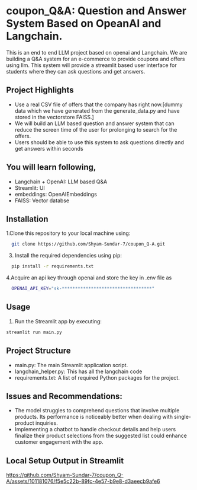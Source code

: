 # coupon_Q&A: Question and Answer System Based on OpeanAI and Langchain.

This is an end to end LLM project based on openai and Langchain. We are building a Q&A system for an e-commerce to provide coupons and offers using llm. This system will provide a streamlit based user interface for students where they can ask questions and get answers. 

## Project Highlights

- Use a real CSV file of offers that the company has right now.[dummy data which we have generated from the generate_data.py and have stored in the vectorstore FAISS.]
- We will build an LLM based question and answer system that can reduce the screen time of the user for prolonging to search for the offers.
- Users should be able to use this system to ask questions directly and get answers within seconds

## You will learn following,
  - Langchain + OpenAI: LLM based Q&A
  - Streamlit: UI
  - embeddings: OpenAIEmbeddings
  - FAISS: Vector databse

## Installation

1.Clone this repository to your local machine using:

```bash
  git clone https://github.com/Shyam-Sundar-7/coupon_Q-A.git
```


3. Install the required dependencies using pip:

```bash
  pip install -r requirements.txt
```
4.Acquire an api key through openai and store the key in .env file as 

```bash
  OPENAI_API_KEY="sk-**********************************"
```

## Usage

1. Run the Streamlit app by executing:
```bash
streamlit run main.py
```

## Project Structure

- main.py: The main Streamlit application script.
- langchain_helper.py: This has all the langchain code
- requirements.txt: A list of required Python packages for the project.


## Issues and Recommendations:

- The model struggles to comprehend questions that involve multiple products. Its performance is noticeably better when dealing with single-product inquiries.
- Implementing a chatbot to handle checkout details and help users finalize their product selections from the suggested list could enhance customer engagement with the app.


## Local Setup Output in Streamlit


https://github.com/Shyam-Sundar-7/coupon_Q-A/assets/101181076/f5e5c22b-89fc-4e57-b9e8-d3aeecb9afe6


